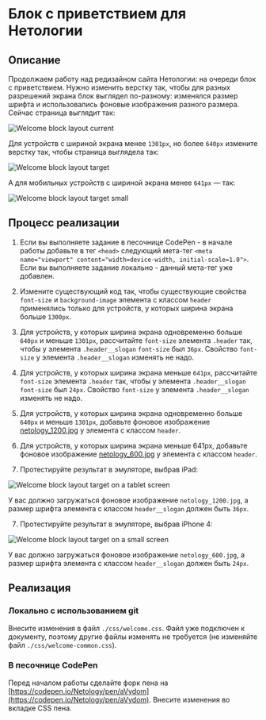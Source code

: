 # Блок с приветствием для Нетологии

## Описание

Продолжаем работу над редизайном сайта Нетологии: на очереди блок с приветствием. Нужно изменить верстку так, чтобы для разных разрешений экрана блок выглядел по-разному: изменялся размер шрифта и использовались фоновые изображения разного размера. Сейчас страница выглядит так:

![Welcome block layout current](../../sources/adaptive-layout-welcome-current.jpg)

Для устройств с шириной экрана менее `1301px`, но более `640px` измените верстку так, чтобы страница выглядела так:

![Welcome block layout target](../../sources/adaptive-layout-welcome-target.jpg)

А для мобильных устройств с шириной экрана менее `641px` — так: 

![Welcome block layout target small](../../sources/adaptive-layout-welcome-small.jpg)

## Процесс реализации

1. Если вы выполняете задание в песочнице CodePen - в начале работы добавьте в тег `<head>` следующий мета-тег `<meta name="viewport" content="width=device-width, initial-scale=1.0">`. Если вы выполняете задание локально - данный мета-тег уже добавлен.

2. Измените существующий код так, чтобы существующие свойства `font-size` и `background-image` элемента с классом `header` применялись только для устройств, у которых ширина экрана больше `1300px`.

3. Для устройств, у которых ширина экрана одновременно больше `640px` и меньше `1301px`, рассчитайте `font-size` элемента `.header` так, чтобы у элемента `.header__slogan` `font-size` был `36px`. Свойство `font-size` у элемента `.header__slogan` изменять не надо.

4. Для устройств, у которых ширина экрана меньше `641px`, рассчитайте `font-size` элемента `.header` так, чтобы у элемента `.header__slogan` `font-size` был `24px`. Свойство `font-size` у элемента `.header__slogan` изменять не надо.

5. Для устройств, у которых ширина экрана одновременно больше `640px` и меньше `1301px`, добавьте фоновое изображение [netology_1200.jpg](https://netology-code.github.io/mq-homeworks/adaptive-layout/welcome-block/img/netology_1200.jpg) у элемента с классом `header`.

6. Для устройств, у которых ширина экрана меньше 641px, добавьте фоновое изображение [netology_600.jpg](https://netology-code.github.io/mq-homeworks/adaptive-layout/welcome-block/img/netology_600.jpg) у элемента с классом `header`.

7. Протестируйте результат в эмуляторе, выбрав iPad:
 
![Welcome block layout target on a tablet screen](../../sources/adaptive-layout-welcome-step0.jpg)

У вас должно загружаться фоновое изображение `netology_1200.jpg`, а размер шрифта элемента с классом `header__slogan` должен быть `36px`.

7. Протестируйте результат в эмуляторе, выбрав iPhone 4:

![Welcome block layout target on a small screen](../../sources/adaptive-layout-welcome-step1.jpg)

У вас должно загружаться фоновое изображение `netology_600.jpg`, а размер шрифта элемента с классом `header__slogan` должен быть `24px`.

## Реализация

### Локально с использованием git

Внесите изменения в файл `./css/welcome.css`. Файл уже подключен к документу, поэтому другие файлы изменять не требуется (не изменяйте файл `./css/welcome-common.css`).

### В песочнице CodePen

Перед началом работы сделайте форк пена на [https://codepen.io/Netology/pen/aVydom](https://codepen.io/Netology/pen/aVydom). Внесите изменения во вкладке CSS пена.
